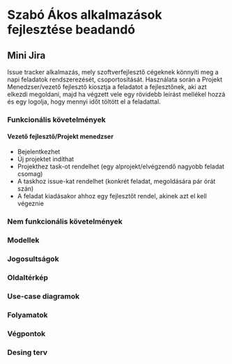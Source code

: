 # Szabó Ákos alkalmazások fejlesztése beadandó

## Mini Jira
Issue tracker alkalmazás, mely szoftverfejlesztő cégeknek könnyíti meg a napi feladatok rendszerezését, csoportosítását. Használata során a Projekt Menedzser/vezető fejlesztő kiosztja a feladatot a fejlesztőnek, aki azt elkezdi megoldani, majd ha végzett vele egy rövidebb leírást mellékel hozzá és egy logolja, hogy mennyi időt töltött el a feladattal.

### Funkcionális követelmények
#### Vezető fejlesztő/Projekt menedzser
* Bejelentkezhet
* Új projektet indíthat
* Projekthez task-ot rendelhet (egy alprojekt/elvégzendő nagyobb feladat csomag)
* A taskhoz issue-kat rendelhet (konkrét feladat, megoldására pár órát szán)
* A feladat kiadásakor ahhoz egy fejlesztőt rendel, akinek azt el kell végeznie


### Nem funkcionális követelmények

### Modellek

### Jogosultságok

### Oldaltérkép 

### Use-case diagramok 

### Folyamatok

### Végpontok

### Desing terv
